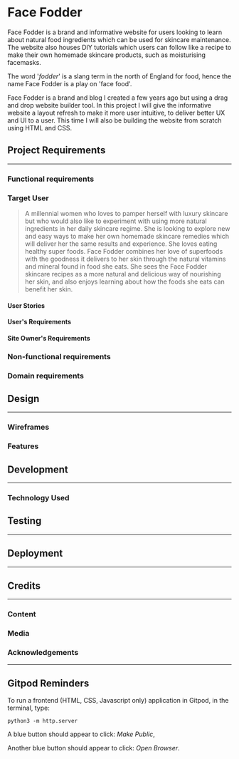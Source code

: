 # Face Fodder
Face Fodder is a brand and informative website for users looking to learn about natural food ingredients which can be used for skincare maintenance. 
The website also houses DIY tutorials which users can follow like a recipe to make their own homemade skincare products, such as moisturising facemasks.

The word '*fodder*' is a slang term in the north of England for food, hence the name Face Fodder is a play on 'face food'.

Face Fodder is a brand and blog I created a few years ago but using a drag and drop website builder tool. In this project I will give the informative website a layout refresh to make 
it more user intuitive, to deliver better UX and UI to a user. This time I will also be building the website from scratch using HTML and CSS.

## Project Requirements
------------------
### Functional requirements
### Target User
> A millennial women who loves to pamper herself with luxury skincare but who would also like to experiment with using more natural ingredients in her daily skincare regime.
She is looking to explore new and easy ways to make her own homemade skincare remedies which will deliver her the same results and experience. She loves eating healthy super foods.
Face Fodder combines her love of superfoods with the goodness it delivers to her skin through the natural vitamins and mineral found in food she eats. She sees the Face Fodder 
skincare recipes as a more natural and delicious way of nourishing her skin, and also enjoys learning about how the foods she eats can benefit her skin.

#### User Stories
#### User's Requirements
#### Site Owner's Requirements

### Non-functional requirements
### Domain requirements

## Design
------------------
### Wireframes
### Features

## Development
------------------
### Technology Used

## Testing
------------------

## Deployment
------------------

## Credits
------------------
### Content
### Media
### Acknowledgements

------------------

## Gitpod Reminders

To run a frontend (HTML, CSS, Javascript only) application in Gitpod, in the terminal, type:

`python3 -m http.server`

A blue button should appear to click: *Make Public*,

Another blue button should appear to click: *Open Browser*.